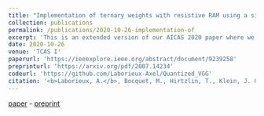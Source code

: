 ```yaml
---
title: "Implementation of ternary weights with resistive RAM using a single sense operation per synapse"
collection: publications
permalink: /publications/2020-10-26-implementation-of
excerpt: 'This is an extended version of our AICAS 2020 paper where we further validate or approach against device variations'
date: 2020-10-26
venue: 'TCAS I'
paperurl: 'https://ieeexplore.ieee.org/abstract/document/9239258'
preprinturl: 'https://arxiv.org/pdf/2007.14234'
codeurl: 'https://github.com/Laborieux-Axel/Quantized_VGG'
citation: '<b>Laborieux, A.</b>, Bocquet, M., Hirtzlin, T., Klein, J. O., Nowak, E., Vianello, E., ... & Querlioz, D.'
---
```


[paper](https://ieeexplore.ieee.org/abstract/document/9239258) - 
[preprint](https://arxiv.org/pdf/2007.14234)

